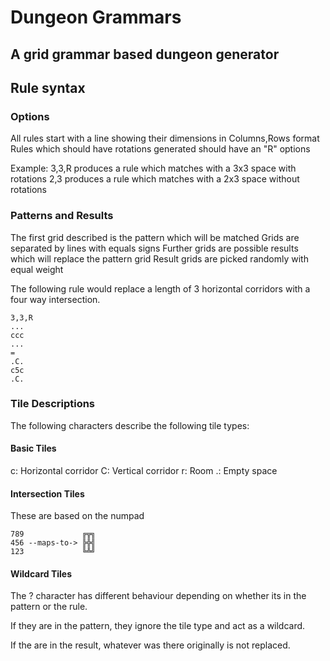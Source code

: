 # Dungeon Grammars
## A grid grammar based dungeon generator

## Rule syntax
### Options
All rules start with a line showing their dimensions in Columns,Rows format
Rules which should have rotations generated should have an "R" options

Example:
3,3,R produces a rule which matches with a 3x3 space with rotations
2,3 produces a rule which matches with a 2x3 space without rotations

### Patterns and Results
The first grid described is the pattern which will be matched
Grids are separated by lines with equals signs
Further grids are possible results which will replace the pattern grid 
Result grids are picked randomly with equal weight

The following rule would replace a length of 3 horizontal corridors with a four way intersection.
```
3,3,R
...
ccc
...
=
.C.
c5c
.C.
```

### Tile Descriptions
The following characters describe the following tile types:

#### Basic Tiles
c: Horizontal corridor
C: Vertical corridor
r: Room
.: Empty space

#### Intersection Tiles
These are based on the numpad
```
789             ╔╦╗
456 --maps-to-> ╠╬╣
123             ╚╩╝
```

#### Wildcard Tiles
The ? character has different behaviour depending on whether its in the pattern or the rule.

If they are in the pattern, they ignore the tile type and act as a wildcard.

If the are in the result, whatever was there originally is not replaced.